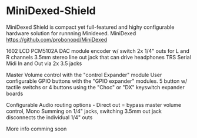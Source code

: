 # MiniDexed-Shield
MiniDexed Shield is compact yet full-featured and highy configurable hardware solution for runnning Minidexed.   MiniDexed https://github.com/probonopd/MiniDexed

1602 LCD
PCM5102A DAC module
encoder w/ switch
2x 1/4" outs for L and R channels
3.5mm stereo line out jack that can drive headphones
TRS Serial Midi In and Out via 2x 3.5 jacks

Master Volume control with the "control Expander" module
User configurable GPIO buttons with the "GPIO expander" modules.   5 button w/ tactile switchs or 4 buttons using the "Choc" or "DX" keyswitch expander boards

Configurable Audio routing options - Direct out = bypass master volume control,  Mono Summing on 1/4" jacks,  switching 3.5mm out jack disconnects the individual 1/4" outs

More info comming soon
